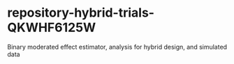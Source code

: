 # repository-hybrid-trials-QKWHF6125W
Binary moderated effect estimator, analysis for hybrid design, and simulated data
